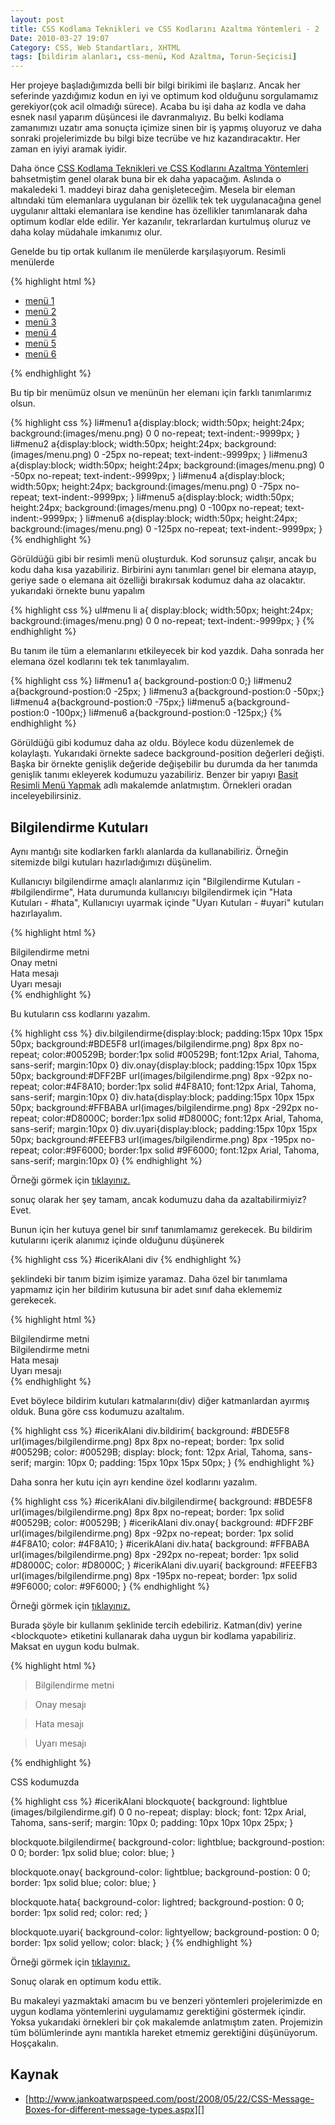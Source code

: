 ```yaml
---
layout: post
title: CSS Kodlama Teknikleri ve CSS Kodlarını Azaltma Yöntemleri - 2
Date: 2010-03-27 19:07
Category: CSS, Web Standartları, XHTML
tags: [bildirim alanları, css-menü, Kod Azaltma, Torun-Seçicisi]
---
```


Her projeye başladığımızda belli bir bilgi birikimi ile başlarız. Ancak
her seferinde yazdığımız kodun en iyi ve optimum kod olduğunu
sorgulamamız gerekiyor(çok acil olmadığı sürece). Acaba bu işi daha az
kodla ve daha esnek nasıl yaparım düşüncesi ile davranmalıyız. Bu belki
kodlama zamanımızı uzatır ama sonuçta içimize sinen bir iş yapmış
oluyoruz ve daha sonraki projelerimizde bu bilgi bize tecrübe ve hız
kazandıracaktır. Her zaman en iyiyi aramak iyidir.

Daha önce [CSS Kodlama Teknikleri ve CSS Kodlarını Azaltma Yöntemleri][]
bahsetmiştim genel olarak buna bir ek daha yapacağım. Aslında o
makaledeki 1. maddeyi biraz daha genişleteceğim. Mesela bir eleman
altındaki tüm elemanlara uygulanan bir özellik tek tek uygulanacağına
genel uygulanır alttaki elemanlara ise kendine has özellikler
tanımlanarak daha optimum kodlar elde edilir. Yer kazanılır,
tekrarlardan kurtulmuş oluruz ve daha kolay müdahale imkanımız
olur.

Genelde bu tip ortak kullanım ile menülerde karşılaşıyorum. Resimli
menülerde

{% highlight html %}
<ul id="menu">
    <li id="menu1"><a href="">menü 1</a></li>
    <li id="menu2"><a href="">menü 2</a></li>
    <li id="menu3"><a href="">menü 3</a></li>
    <li id="menu4"><a href="">menü 4</a<</li>
    <li id="menu5"><a href="">menü 5</a></li>
    <li id="menu6"><a href="">menü 6</a></li>
</ul>
{% endhighlight %}

Bu tip bir menümüz olsun ve menünün her elemanı için farklı tanımlarımız
olsun.

{% highlight css %}
li#menu1 a{display:block; width:50px; height:24px; background:(images/menu.png) 0 0 no-repeat; text-indent:-9999px; }
li#menu2 a{display:block; width:50px; height:24px; background:(images/menu.png) 0 -25px no-repeat; text-indent:-9999px; }
li#menu3 a{display:block; width:50px; height:24px; background:(images/menu.png) 0 -50px no-repeat; text-indent:-9999px; }
li#menu4 a{display:block; width:50px; height:24px; background:(images/menu.png) 0 -75px no-repeat; text-indent:-9999px; }
li#menu5 a{display:block; width:50px; height:24px; background:(images/menu.png) 0 -100px no-repeat; text-indent:-9999px; }
li#menu6 a{display:block; width:50px; height:24px; background:(images/menu.png) 0 -125px no-repeat; text-indent:-9999px; }
{% endhighlight %}

Görüldüğü gibi bir resimli menü oluşturduk. Kod sorunsuz çalışır, ancak
bu kodu daha kısa yazabiliriz. Birbirini aynı tanımları genel bir
elemana atayıp, geriye sade o elemana ait özelliği bırakırsak kodumuz
daha az olacaktır. yukarıdaki örnekte bunu yapalım

{% highlight css %}
ul#menu li a{
	display:block;
	width:50px;
	height:24px;
	background:(images/menu.png) 0 0 no-repeat;
	text-indent:-9999px;
}
{% endhighlight %}

Bu tanım ile tüm a elemanlarını etkileyecek bir kod yazdık. Daha sonrada
her elemana özel kodlarını tek tek tanımlayalım.

{% highlight css %}
li#menu1 a{ background-postion:0 0;}
li#menu2 a{background-postion:0 -25px; }
li#menu3 a{background-postion:0 -50px;}
li#menu4 a{background-postion:0 -75px;}
li#menu5 a{background-postion:0 -100px;}
li#menu6 a{background-postion:0 -125px;}
{% endhighlight %}

Görüldüğü gibi kodumuz daha az oldu. Böylece kodu düzenlemek de
kolaylaştı. Yukarıdaki örnekte sadece background-position değerleri
değişti. Başka bir örnekte genişlik değeride değişebilir bu durumda da
her tanımda genişlik tanımı ekleyerek kodumuzu yazabiliriz. Benzer bir
yapıyı [Basit Resimli Menü Yapmak][] adlı makalemde anlatmıştım.
Örnekleri oradan inceleyebilirsiniz.

## Bilgilendirme Kutuları

Aynı mantığı site kodlarken farklı alanlarda da kullanabiliriz. Örneğin
sitemizde bilgi kutuları hazırladığımızı düşünelim.

Kullanıcıyı bilgilendirme amaçlı alanlarımız için "Bilgilendirme
Kutuları - #bilgilendirme", Hata durumunda kullanıcıyı bilgilendirmek
için "Hata Kutuları - #hata", Kullanıcıyı uyarmak içinde "Uyarı
Kutuları - #uyari" kutuları hazırlayalım.

{% highlight html %}
<div class="bilgilendirme">Bilgilendirme metni</div>
<div class="onay">Onay metni</div>
<div class="hata">Hata mesajı</div>
<div class="uyari">Uyarı mesajı</div>
{% endhighlight %}

Bu kutuların css kodlarını yazalım.

{% highlight css %}
div.bilgilendirme{display:block; padding:15px 10px 15px 50px; background:#BDE5F8 url(images/bilgilendirme.png) 8px 8px no-repeat; color:#00529B; border:1px solid #00529B; font:12px Arial, Tahoma, sans-serif; margin:10px 0}
div.onay{display:block; padding:15px 10px 15px 50px; background:#DFF2BF url(images/bilgilendirme.png) 8px -92px no-repeat; color:#4F8A10; border:1px solid #4F8A10; font:12px Arial, Tahoma, sans-serif; margin:10px 0}
div.hata{display:block; padding:15px 10px 15px 50px; background:#FFBABA url(images/bilgilendirme.png) 8px -292px no-repeat; color:#D8000C; border:1px solid #D8000C; font:12px Arial, Tahoma, sans-serif; margin:10px 0}
div.uyari{display:block; padding:15px 10px 15px 50px; background:#FEEFB3 url(images/bilgilendirme.png) 8px -195px no-repeat; color:#9F6000; border:1px solid #9F6000; font:12px Arial, Tahoma, sans-serif; margin:10px 0}
{% endhighlight %}

Örneği görmek için [tıklayınız.][]

sonuç olarak her şey tamam, ancak kodumuzu daha da azaltabilirmiyiz?
Evet.

Bunun için her kutuya genel bir sınıf tanımlamamız gerekecek. Bu
bildirim kutularını içerik alanımız içinde olduğunu düşünerek

{% highlight css %}
#icerikAlani div
{% endhighlight %}

şeklindeki bir tanım bizim işimize yaramaz. Daha özel bir tanımlama
yapmamız için her bildirim kutusuna bir adet sınıf daha eklememiz
gerekecek.

{% highlight html %}
<div class="bildirim bilgilendirme">Bilgilendirme metni</div>
<div class="bildirim onay">Bilgilendirme metni</div>
<div class="bildirim hata">Hata mesajı</div>
<div class="bildirim uyari">Uyarı mesajı</div>
{% endhighlight %}


Evet böylece bildirim kutuları katmalarını(div) diğer katmanlardan
ayırmış olduk. Buna göre css kodumuzu azaltalım.

{% highlight css %}
#icerikAlani div.bildirim{
	background: #BDE5F8 url(images/bilgilendirme.png) 8px 8px no-repeat;
	border: 1px solid #00529B;
	color: #00529B;
	display: block;
	font: 12px Arial, Tahoma, sans-serif;
	margin: 10px 0;
	padding: 15px 10px 15px 50px;
}
{% endhighlight %}

Daha sonra her kutu için ayrı kendine özel kodlarını yazalım.

{% highlight css %}
 #icerikAlani div.bilgilendirme{
	background: #BDE5F8 url(images/bilgilendirme.png) 8px 8px no-repeat;
	border: 1px solid #00529B;
	color: #00529B;
}
#icerikAlani div.onay{
	background: #DFF2BF url(images/bilgilendirme.png) 8px -92px no-repeat;
	border: 1px solid #4F8A10;
	color: #4F8A10;
}
#icerikAlani div.hata{
	background: #FFBABA url(images/bilgilendirme.png) 8px -292px no-repeat;
	border: 1px solid #D8000C;
	color: #D8000C;
}
#icerikAlani div.uyari{
	background: #FEEFB3 url(images/bilgilendirme.png) 8px -195px no-repeat;
	border: 1px solid #9F6000;
	color: #9F6000;
}
{% endhighlight %}

Örneği görmek için [tıklayınız.][1]

Burada şöyle bir kullanım şeklinide tercih edebiliriz. Katman(div)
yerine <blockquote\> etiketini kullanarak daha uygun bir kodlama
yapabiliriz. Maksat en uygun kodu bulmak.

{% highlight html %}
<blockquote class="bilgilendirme">Bilgilendirme metni</blockquote>
<blockquote class="onay">Onay mesajı</blockquote>
<blockquote class="hata">Hata mesajı</blockquote>
<blockquote class="uyari">Uyarı mesajı</blockquote>
{% endhighlight %}

CSS kodumuzda

{% highlight css %}
#icerikAlani blockquote{
	background: lightblue (images/bilgilendirme.gif) 0 0 no-repeat;
	display: block;
	font: 12px Arial, Tahoma, sans-serif;
	margin: 10px 0;
	padding: 10px 10px 10px 25px;
}

blockquote.bilgilendirme{
	background-color: lightblue;
	background-postion: 0 0;
	border: 1px solid blue;
	color: blue;
}

blockquote.onay{
	background-color: lightblue;
	background-postion: 0 0;
	border: 1px solid blue;
	color: blue;
}

blockquote.hata{
	background-color: lightred;
	background-postion: 0 0;
	border: 1px solid red;
	color: red;
}

blockquote.uyari{
	background-color: lightyellow;
	background-postion: 0 0;
	border: 1px solid yellow;
	color: black;
}
{% endhighlight %}

Örneği görmek için [tıklayınız.][2]

Sonuç olarak en optimum kodu ettik.

Bu makaleyi yazmaktaki amacım bu ve benzeri yöntemleri projelerimizde en
uygun kodlama yöntemlerini uygulamamız gerektiğini göstermek içindir.
Yoksa yukarıdaki örnekleri bir çok makalemde anlatmıştım zaten.
Projemizin tüm bölümlerinde aynı mantıkla hareket etmemiz gerektiğini
düşünüyorum. Hoşçakalın.

## Kaynak

-   [http://www.jankoatwarpspeed.com/post/2008/05/22/CSS-Message-Boxes-for-different-message-types.aspx][]

  [CSS Kodlama Teknikleri ve CSS Kodlarını Azaltma Yöntemleri]: http://www.fatihhayrioglu.com/css-kodlarini-temizlemeazaltma/
    "CSS Kodlama Teknikleri ve CSS Kodlarını Azaltma   Yöntemleri"
  [Basit Resimli Menü Yapmak]: http://www.fatihhayrioglu.com/basit-resimli-menu-yapmak/
    "Basit Resimli Menü Yapmak"
  [tıklayınız.]: /dokumanlar/kodazaltma2/bilgilendirme_1.html
  [1]: /dokumanlar/kodazaltma2/bilgilendirme_2.html
  [2]: /dokumanlar/kodazaltma2/bilgilendirme_3.html
  [http://www.jankoatwarpspeed.com/post/2008/05/22/CSS-Message-Boxes-for-different-message-types.aspx]: http://www.jankoatwarpspeed.com/post/2008/05/22/CSS-Message-Boxes-for-different-message-types.aspx
    "http://www.jankoatwarpspeed.com/post/2008/05/22/CSS-Message-Boxes-for-different-message-types.aspx"
